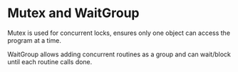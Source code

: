 # Mutex and WaitGroup

Mutex is used for concurrent locks, ensures only one object can access the program at a time.

WaitGroup allows adding concurrent routines as a group and can wait/block until each routine calls done.
